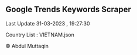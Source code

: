 

## Google Trends Keywords Scraper 
 
Last Update 31-03-2023 , 19:27:30

Country List :
VIETNAM.json



© Abdul Muttaqin 

